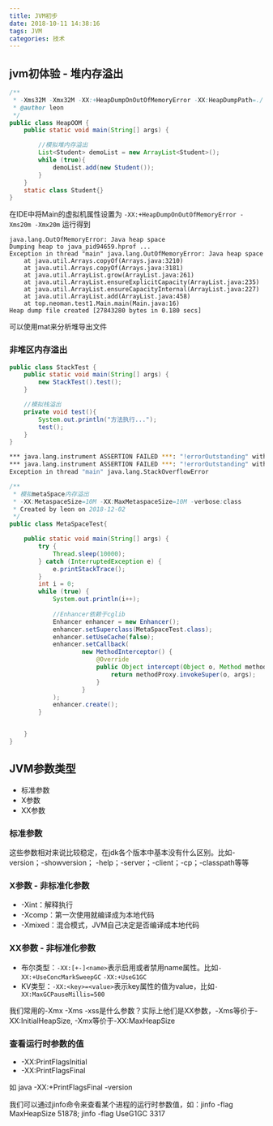 ```yaml
---
title: JVM初步
date: 2018-10-11 14:38:16
tags: JVM
categories: 技术
---
```




## jvm初体验 - 堆内存溢出

```java
/**
 * -Xms32M -Xmx32M -XX:+HeapDumpOnOutOfMemoryError -XX:HeapDumpPath=./
 * @author leon
 */
public class HeapOOM {
    public static void main(String[] args) {

        //模拟堆内存溢出
        List<Student> demoList = new ArrayList<Student>();
        while (true){
            demoList.add(new Student());
        }
    }
    static class Student{}
}
```

<!--more-->

在IDE中将Main的虚拟机属性设置为 `-XX:+HeapDumpOnOutOfMemoryError -Xms20m -Xmx20m`
运行得到

```
java.lang.OutOfMemoryError: Java heap space
Dumping heap to java_pid94659.hprof ...
Exception in thread "main" java.lang.OutOfMemoryError: Java heap space
	at java.util.Arrays.copyOf(Arrays.java:3210)
	at java.util.Arrays.copyOf(Arrays.java:3181)
	at java.util.ArrayList.grow(ArrayList.java:261)
	at java.util.ArrayList.ensureExplicitCapacity(ArrayList.java:235)
	at java.util.ArrayList.ensureCapacityInternal(ArrayList.java:227)
	at java.util.ArrayList.add(ArrayList.java:458)
	at top.neoman.test1.Main.main(Main.java:16)
Heap dump file created [27843280 bytes in 0.180 secs]
```

可以使用mat来分析堆导出文件



### 非堆区内存溢出

```java
public class StackTest {
    public static void main(String[] args) {
        new StackTest().test();
    }

    //模拟栈溢出
    private void test(){
        System.out.println("方法执行...");
        test();
    }
}
```

```bash
*** java.lang.instrument ASSERTION FAILED ***: "!errorOutstanding" with message transform method call failed at JPLISAgent.c line: 844
*** java.lang.instrument ASSERTION FAILED ***: "!errorOutstanding" with message transform method call failed at JPLISAgent.c line: 844
Exception in thread "main" java.lang.StackOverflowError
```

```java
/**
 * 模拟metaSpace内存溢出
 * -XX:MetaspaceSize=10M -XX:MaxMetaspaceSize=10M -verbose:class
 * Created by leon on 2018-12-02
 */
public class MetaSpaceTest{

    public static void main(String[] args) {
        try {
            Thread.sleep(10000);
        } catch (InterruptedException e) {
            e.printStackTrace();
        }
        int i = 0;
        while (true) {
            System.out.println(i++);
            
            //Enhancer依赖于cglib
            Enhancer enhancer = new Enhancer();
            enhancer.setSuperclass(MetaSpaceTest.class);
            enhancer.setUseCache(false);
            enhancer.setCallback(
                    new MethodInterceptor() {
                        @Override
                        public Object intercept(Object o, Method method, Object[] objects, MethodProxy methodProxy) throws Throwable {
                            return methodProxy.invokeSuper(o, args);
                        }
                    }
            );
            enhancer.create();
        }


    }
}
```



## JVM参数类型

- 标准参数
- X参数
- XX参数

### 标准参数

这些参数相对来说比较稳定，在jdk各个版本中基本没有什么区别。比如-version；-showversion； -help；-server；-client；-cp；-classpath等等

### X参数 - 非标准化参数

- -Xint：解释执行
- -Xcomp：第一次使用就编译成为本地代码
- -Xmixed：混合模式，JVM自己决定是否编译成本地代码

### XX参数 - 非标准化参数

- 布尔类型：`-XX:[+-]<name>`表示启用或者禁用name属性。比如`-XX:+UseConcMarkSweepGC` `-XX:+UseG1GC`
- KV类型：`-XX:<key>=<value>`表示key属性的值为value，比如`-XX:MaxGCPauseMillis=500`

我们常用的-Xmx -Xms -xss是什么参数？实际上他们是XX参数，-Xms等价于-XX:InitialHeapSize, -Xmx等价于-XX:MaxHeapSize



### 查看运行时参数的值

- -XX:PrintFlagsInitial
- -XX:PrintFlagsFinal

如 java -XX:+PrintFlagsFinal -version

我们可以通过jinfo命令来查看某个进程的运行时参数值，如：jinfo -flag MaxHeapSize 51878; jinfo -flag UseG1GC 3317


